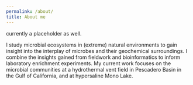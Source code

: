```yaml
---
permalink: /about/
title: About me
---
```


currently a placeholder as well.  

I study microbial ecosystems in (extreme) natural environments to gain insight into the interplay of microbes and their geochemical surroundings. I combine the insights gained from fieldwork and bioinformatics to inform laboratory enrichment experiments. My current work focuses on the microbial communities at a hydrothermal vent field in Pescadero Basin in the Gulf of California, and at hypersaline Mono Lake.


